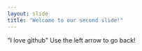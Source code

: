 ```yaml
---
layout: slide
title: "Welcome to our second slide!"
---
```

"I love github"
Use the left arrow to go back!
